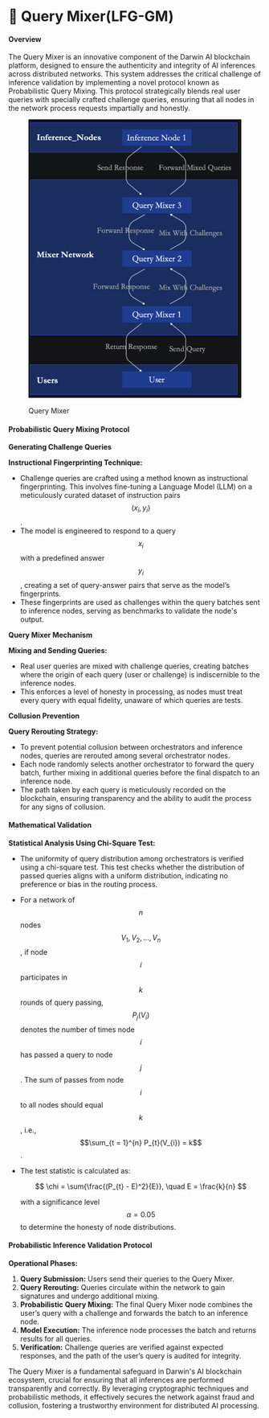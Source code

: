 # 🏁 Query Mixer(LFG-GM)

#### Overview

The Query Mixer is an innovative component of the Darwin AI blockchain platform, designed to ensure the authenticity and integrity of AI inferences across distributed networks. This system addresses the critical challenge of inference validation by implementing a novel protocol known as Probabilistic Query Mixing. This protocol strategically blends real user queries with specially crafted challenge queries, ensuring that all nodes in the network process requests impartially and honestly.

<figure><img src="../.gitbook/assets/image.png" alt="" width="563"><figcaption><p>Query Mixer</p></figcaption></figure>

#### Probabilistic Query Mixing Protocol

**Generating Challenge Queries**

**Instructional Fingerprinting Technique:**

* Challenge queries are crafted using a method known as instructional fingerprinting. This involves fine-tuning a Language Model (LLM) on a meticulously curated dataset of instruction pairs $$(x_i, y_i)$$.
* The model is engineered to respond to a query $$x_i$$ with a predefined answer $$y_i$$, creating a set of query-answer pairs that serve as the model’s fingerprints.
* These fingerprints are used as challenges within the query batches sent to inference nodes, serving as benchmarks to validate the node's output.

**Query Mixer Mechanism**

**Mixing and Sending Queries:**

* Real user queries are mixed with challenge queries, creating batches where the origin of each query (user or challenge) is indiscernible to the inference nodes.
* This enforces a level of honesty in processing, as nodes must treat every query with equal fidelity, unaware of which queries are tests.

**Collusion Prevention**

**Query Rerouting Strategy:**

* To prevent potential collusion between orchestrators and inference nodes, queries are rerouted among several orchestrator nodes.
* Each node randomly selects another orchestrator to forward the query batch, further mixing in additional queries before the final dispatch to an inference node.
* The path taken by each query is meticulously recorded on the blockchain, ensuring transparency and the ability to audit the process for any signs of collusion.

#### Mathematical Validation

**Statistical Analysis Using Chi-Square Test:**

* The uniformity of query distribution among orchestrators is verified using a chi-square test. This test checks whether the distribution of passed queries aligns with a uniform distribution, indicating no preference or bias in the routing process.
* For a network of $$n$$ nodes $${V_{1}, V_{2}, ..., V_{n}}$$, if node $$i$$ participates in $$k$$ rounds of query passing, $$P_{j}(V_{i})$$ denotes the number of times node $$i$$ has passed a query to node $$j$$. The sum of passes from node $$i$$ to all nodes should equal $$k$$, i.e., $$\sum_{t = 1}^{n} P_{t}(V_{i}) = k$$.
*   The test statistic is calculated as:

    $$
    \chi = \sum{\frac{(P_{t} - E)^2}{E}}, \quad E = \frac{k}{n}
    $$

    with a significance level $$\alpha = 0.05$$ to determine the honesty of node distributions.

#### Probabilistic Inference Validation Protocol

**Operational Phases:**

1. **Query Submission:** Users send their queries to the Query Mixer.
2. **Query Rerouting:** Queries circulate within the network to gain signatures and undergo additional mixing.
3. **Probabilistic Query Mixing:** The final Query Mixer node combines the user’s query with a challenge and forwards the batch to an inference node.
4. **Model Execution:** The inference node processes the batch and returns results for all queries.
5. **Verification:** Challenge queries are verified against expected responses, and the path of the user’s query is audited for integrity.



The Query Mixer is a fundamental safeguard in Darwin's AI blockchain ecosystem, crucial for ensuring that all inferences are performed transparently and correctly. By leveraging cryptographic techniques and probabilistic methods, it effectively secures the network against fraud and collusion, fostering a trustworthy environment for distributed AI processing.
